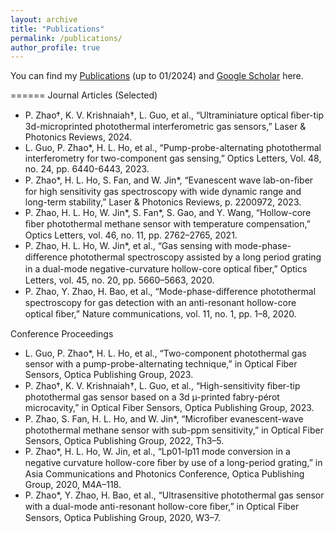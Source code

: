 ```yaml
---
layout: archive
title: "Publications"
permalink: /publications/
author_profile: true
---
```

You can find my [Publications](../files/List_of_publications.pdf) (up to 01/2024) and [Google Scholar](https://scholar.google.com.hk/citations?user=tUOE-8IAAAAJ&hl=zh-CN) here. 

======
Journal Articles (Selected)

* P. Zhao†, K. V. Krishnaiah†, L. Guo, et al., “Ultraminiature optical ﬁber-tip 3d-microprinted photothermal interferometric gas sensors,” Laser & Photonics Reviews, 2024.
* L. Guo, P. Zhao\*, H. L. Ho, et al., “Pump-probe-alternating photothermal interferometry for two-component gas sensing,” Optics Letters, Vol. 48, no. 24, pp. 6440-6443, 2023.
* P. Zhao\*, H. L. Ho, S. Fan, and W. Jin\*, “Evanescent wave lab-on-ﬁber for high sensitivity gas spectroscopy with wide dynamic range and long-term stability,” Laser & Photonics Reviews, p. 2200972, 2023.
* P. Zhao, H. L. Ho, W. Jin\*, S. Fan\*, S. Gao, and Y. Wang, “Hollow-core ﬁber photothermal methane sensor with temperature compensation,” Optics Letters, vol. 46, no. 11, pp. 2762–2765, 2021.
* P. Zhao, H. L. Ho, W. Jin\*, et al., “Gas sensing with mode-phase-diﬀerence photothermal spectroscopy assisted by a long period grating in a dual-mode negative-curvature hollow-core optical ﬁber,” Optics Letters, vol. 45, no. 20, pp. 5660–5663, 2020.
* P. Zhao, Y. Zhao, H. Bao, et al., “Mode-phase-diﬀerence photothermal spectroscopy for gas detection with an anti-resonant hollow-core optical ﬁber,” Nature communications, vol. 11, no. 1, pp. 1–8, 2020.

Conference Proceedings

* L. Guo, P. Zhao\*, H. L. Ho, et al., “Two-component photothermal gas sensor with a pump-probe-alternating technique,” in Optical Fiber Sensors, Optica Publishing Group, 2023.
* P. Zhao†, K. V. Krishnaiah†, L. Guo, et al., “High-sensitivity ﬁber-tip photothermal gas sensor based on a 3d µ-printed fabry-pérot microcavity,” in Optical Fiber Sensors, Optica Publishing Group, 2023.
* P. Zhao, S. Fan, H. L. Ho, and W. Jin*, “Microﬁber evanescent-wave photothermal methane sensor with sub-ppm sensitivity,” in Optical Fiber Sensors, Optica Publishing Group, 2022, Th3–5.
* P. Zhao\*, H. L. Ho, W. Jin, et al., “Lp01-lp11 mode conversion in a negative curvature hollow-core ﬁber by use of a long-period grating,” in Asia Communications and Photonics Conference, Optica Publishing Group, 2020, M4A–118.
* P. Zhao\*, Y. Zhao, H. Bao, et al., “Ultrasensitive photothermal gas sensor with a dual-mode anti-resonant hollow-core ﬁber,” in Optical Fiber Sensors, Optica Publishing Group, 2020, W3–7.

